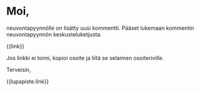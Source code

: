 # Moi,

neuvontapyynn&ouml;lle on lis&auml;tty uusi kommentti. P&auml;&auml;set lukemaan kommentin neuvontapyynn&ouml;n keskusteluketjusta.

{{link}}

Jos linkki ei toimi, kopioi osoite ja liit&auml; se selaimen osoiteriville.

Terveisin,

{{lupapiste.link}}
